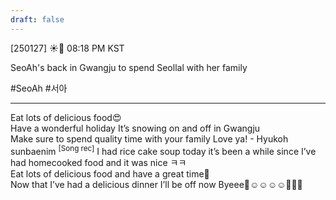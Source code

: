 ```yaml
---
draft: false
---
```

[250127] ☀️💭 08:18 PM KST

SeoAh's back in Gwangju to spend Seollal with her family

#SeoAh #서아

___

Eat lots of delicious food😍  
Have a wonderful holiday
It’s snowing on and off in Gwangju  
Make sure to spend quality time with your family
Love ya! - Hyukoh sunbaenim  <sup>[Song rec]</sup>
I had rice cake soup today
it’s been a while since I’ve had homecooked food
and it was nice
ㅋㅋ  
Eat lots of delicious food
and have a great time🤍  
Now that I’ve had a delicious dinner
I’ll be off now
Byeee🤍☺️☺️☺️☺️🤍🤍🤍